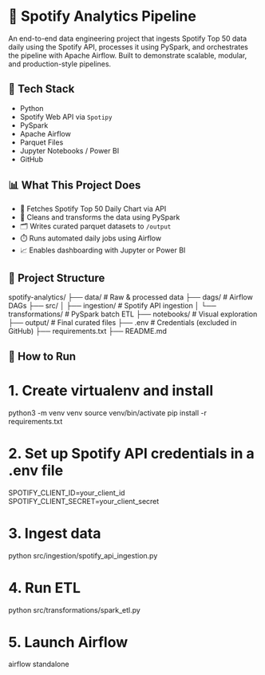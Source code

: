 # 🎵 Spotify Analytics Pipeline

An end-to-end data engineering project that ingests Spotify Top 50 data daily using the Spotify API, processes it using PySpark, and orchestrates the pipeline with Apache Airflow. Built to demonstrate scalable, modular, and production-style pipelines.

## 🚀 Tech Stack

- Python
- Spotify Web API via `Spotipy`
- PySpark
- Apache Airflow
- Parquet Files
- Jupyter Notebooks / Power BI
- GitHub

## 📊 What This Project Does

- 🔄 Fetches Spotify Top 50 Daily Chart via API
- 🧹 Cleans and transforms the data using PySpark
- 🗂️ Writes curated parquet datasets to `/output`
- ⏱️ Runs automated daily jobs using Airflow
- 📈 Enables dashboarding with Jupyter or Power BI

## 📂 Project Structure

spotify-analytics/
├── data/ # Raw & processed data
├── dags/ # Airflow DAGs
├── src/
│ ├── ingestion/ # Spotify API ingestion
│ └── transformations/ # PySpark batch ETL
├── notebooks/ # Visual exploration
├── output/ # Final curated files
├── .env # Credentials (excluded in GitHub)
├── requirements.txt
├── README.md



## 📌 How to Run


# 1. Create virtualenv and install
python3 -m venv venv
source venv/bin/activate
pip install -r requirements.txt

# 2. Set up Spotify API credentials in a .env file
SPOTIFY_CLIENT_ID=your_client_id
SPOTIFY_CLIENT_SECRET=your_client_secret

# 3. Ingest data
python src/ingestion/spotify_api_ingestion.py

# 4. Run ETL
python src/transformations/spark_etl.py

# 5. Launch Airflow
airflow standalone
